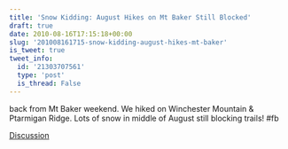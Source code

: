 ```yaml
---
title: 'Snow Kidding: August Hikes on Mt Baker Still Blocked'
draft: true
date: 2010-08-16T17:15:18+00:00
slug: '201008161715-snow-kidding-august-hikes-mt-baker'
is_tweet: true
tweet_info:
  id: '21303707561'
  type: 'post'
  is_thread: False
---
```




back from Mt Baker weekend. We hiked on Winchester Mountain & Ptarmigan Ridge. Lots of snow in middle of August still blocking trails! #fb

[Discussion](https://x.com/sytelus/status/21303707561)
